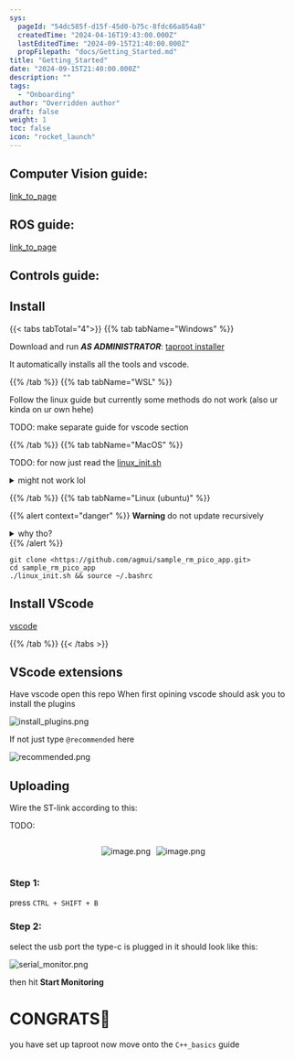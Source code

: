 ```yaml
---
sys:
  pageId: "54dc585f-d15f-45d0-b75c-8fdc66a854a8"
  createdTime: "2024-04-16T19:43:00.000Z"
  lastEditedTime: "2024-09-15T21:40:00.000Z"
  propFilepath: "docs/Getting_Started.md"
title: "Getting_Started"
date: "2024-09-15T21:40:00.000Z"
description: ""
tags:
  - "Onboarding"
author: "Overridden author"
draft: false
weight: 1
toc: false
icon: "rocket_launch"
---
```


## Computer Vision guide:

[link_to_page](86d45bc0-388b-4d26-8848-44f255f73d0e)

## ROS guide:

[link_to_page](3c76c1de-ec8f-46d6-8b0a-294005edc2d5)

## Controls guide:

## Install

{{< tabs tabTotal="4">}}
{{% tab tabName="Windows" %}}

Download and run _**AS ADMINISTRATOR**_: [taproot installer](https://github.com/Thornbots/TeachingFreshies/releases/tag/1.0)

It automatically installs all the tools and vscode.

{{% /tab %}}
{{% tab tabName="WSL" %}}

Follow the linux guide but currently some methods do not work (also ur kinda on ur own hehe)

TODO: make separate guide for vscode section

{{% /tab %}}
{{% tab tabName="MacOS" %}}

TODO: for now just read the [linux_init.sh](https://github.com/agmui/sample_rm_pico_app/blob/main/linux_init.sh)

<details>
<summary>might not work lol</summary>

`brew install libusb pkg-config`

Next install: [vscode](https://code.visualstudio.com/Download)

</details>

{{% /tab %}}
{{% tab tabName="Linux (ubuntu)" %}}

{{% alert context="danger" %}}
**Warning** do not update recursively
<details>
<summary>why tho?</summary>
There are some submodules that may go on for a while (like tinyusb) and I highly
recommend you don't need to get them.
If you want to see what submodules I update just look in `linux_init.sh`
</details>
{{% /alert %}}

```shell
git clone <https://github.com/agmui/sample_rm_pico_app.git>
cd sample_rm_pico_app
./linux_init.sh && source ~/.bashrc
```

## Install VScode

[vscode](https://code.visualstudio.com/Download)

{{% /tab %}}
{{< /tabs >}}

## VScode extensions

Have vscode open this repo
When first opining vscode should ask you to install the plugins

![install_plugins.png](https://prod-files-secure.s3.us-west-2.amazonaws.com/d518164a-d88e-44d1-a4ee-3adb3bd8bce0/89bd30f0-1825-4e77-867b-0a41ce370880/install_plugins.png?X-Amz-Algorithm=AWS4-HMAC-SHA256&X-Amz-Content-Sha256=UNSIGNED-PAYLOAD&X-Amz-Credential=ASIAZI2LB466RJJFREVJ%2F20250316%2Fus-west-2%2Fs3%2Faws4_request&X-Amz-Date=20250316T121223Z&X-Amz-Expires=3600&X-Amz-Security-Token=IQoJb3JpZ2luX2VjENP%2F%2F%2F%2F%2F%2F%2F%2F%2F%2FwEaCXVzLXdlc3QtMiJGMEQCIHY1%2Fp9eeh6%2F1Y9Jxa9pl%2BmHbWNAEn5Q4KZSfQFRzxrkAiAKvBILoI1HDMTzrWp1pHdPZieXnsFMWGhIZ7dRlrLciir%2FAwgsEAAaDDYzNzQyMzE4MzgwNSIMY11fwduSLVLKSr%2BDKtwDwNf%2FcOBcn2t4CACutioZiKIrbyQhOKl90p2ItxA7ZohDBBiPVgmwZcmLOS5s7WD9QaNKYyCOMfaEgvPjxPpf21CMIghKZDLVNkSqMlw%2BiK9aSqcUqDiSQReAx%2FLFAQWTTpOZN8dK0isCd2fLY89ILe096qh0M0EZG1AQtRdXT9ADRAIP8FvE9VGPOBtpQ1%2BzHiop0d6yXGczht0WK10JcFRZMfe5PJu8H039KEF4nppwXQ%2FFbwle8NbKhtHuEA2dEVEQ6%2FoZHOYTZHPnheIUUeKekI3%2FdQLXk4EVPzhddxypH8aEyQZ%2F8Q29t%2Bt5VAThVN2VyjJVaVnzERPq3iNfbN7UnUDJSiqe4DJKQluVdOyplN6VIdo57zq3y2o9Gl8ZMwBuCqVaXKIXZCe1fjWglz5VBJGH9cXjNpLl%2Fqmj8putQVLnXCZWpW9EXy6vnYBDHZsgbrAbonZD3OOWnQw98eph7vfgNDtTi6iHqSQLUE1gnXGzguOrq2jjS2vQZYgbf2jq5nH%2BoVXfrfi8xU6UVAkjfc7Edc8Wt16lXGN%2B3VU%2BIPOZmA3tNXjXOmm9%2FPI%2FoMNYK6NsZzKHt8tAhu1w%2FA%2BpIySsNBnCeGvx0ny5CNRWfvMn2p8DxSRb0sIwu9javgY6pgGCDnvsi58Wda4hCM49%2FCC3tVt3SYmja5N2Vw9ZIoWuEk0fJbZzwH99pv1E1x5A3oKxtzyIPYTKy7EUf%2FV5HSc58%2BwXtGYgLVLf7fVUUuAhACLHtOw2vajradRlJIGEQvUO%2BqzlizGtKxzbQRNWhZEyEnka7%2BRG1gJwjCupHH1BBE9lpyABvHRDyfs351U9VP51g2ioVd8K80Ezkgme%2Bju7QIp7LnbN&X-Amz-Signature=c19f9d021a3244ad004e959edf831c630dcdf434e39bfa9699af136c2886cb5b&X-Amz-SignedHeaders=host&x-id=GetObject)

If not just type `@recommended` here  

![recommended.png](https://prod-files-secure.s3.us-west-2.amazonaws.com/d518164a-d88e-44d1-a4ee-3adb3bd8bce0/61e661e9-5d85-4dfc-be0d-8d2097a5e793/recommended.png?X-Amz-Algorithm=AWS4-HMAC-SHA256&X-Amz-Content-Sha256=UNSIGNED-PAYLOAD&X-Amz-Credential=ASIAZI2LB466RJJFREVJ%2F20250316%2Fus-west-2%2Fs3%2Faws4_request&X-Amz-Date=20250316T121223Z&X-Amz-Expires=3600&X-Amz-Security-Token=IQoJb3JpZ2luX2VjENP%2F%2F%2F%2F%2F%2F%2F%2F%2F%2FwEaCXVzLXdlc3QtMiJGMEQCIHY1%2Fp9eeh6%2F1Y9Jxa9pl%2BmHbWNAEn5Q4KZSfQFRzxrkAiAKvBILoI1HDMTzrWp1pHdPZieXnsFMWGhIZ7dRlrLciir%2FAwgsEAAaDDYzNzQyMzE4MzgwNSIMY11fwduSLVLKSr%2BDKtwDwNf%2FcOBcn2t4CACutioZiKIrbyQhOKl90p2ItxA7ZohDBBiPVgmwZcmLOS5s7WD9QaNKYyCOMfaEgvPjxPpf21CMIghKZDLVNkSqMlw%2BiK9aSqcUqDiSQReAx%2FLFAQWTTpOZN8dK0isCd2fLY89ILe096qh0M0EZG1AQtRdXT9ADRAIP8FvE9VGPOBtpQ1%2BzHiop0d6yXGczht0WK10JcFRZMfe5PJu8H039KEF4nppwXQ%2FFbwle8NbKhtHuEA2dEVEQ6%2FoZHOYTZHPnheIUUeKekI3%2FdQLXk4EVPzhddxypH8aEyQZ%2F8Q29t%2Bt5VAThVN2VyjJVaVnzERPq3iNfbN7UnUDJSiqe4DJKQluVdOyplN6VIdo57zq3y2o9Gl8ZMwBuCqVaXKIXZCe1fjWglz5VBJGH9cXjNpLl%2Fqmj8putQVLnXCZWpW9EXy6vnYBDHZsgbrAbonZD3OOWnQw98eph7vfgNDtTi6iHqSQLUE1gnXGzguOrq2jjS2vQZYgbf2jq5nH%2BoVXfrfi8xU6UVAkjfc7Edc8Wt16lXGN%2B3VU%2BIPOZmA3tNXjXOmm9%2FPI%2FoMNYK6NsZzKHt8tAhu1w%2FA%2BpIySsNBnCeGvx0ny5CNRWfvMn2p8DxSRb0sIwu9javgY6pgGCDnvsi58Wda4hCM49%2FCC3tVt3SYmja5N2Vw9ZIoWuEk0fJbZzwH99pv1E1x5A3oKxtzyIPYTKy7EUf%2FV5HSc58%2BwXtGYgLVLf7fVUUuAhACLHtOw2vajradRlJIGEQvUO%2BqzlizGtKxzbQRNWhZEyEnka7%2BRG1gJwjCupHH1BBE9lpyABvHRDyfs351U9VP51g2ioVd8K80Ezkgme%2Bju7QIp7LnbN&X-Amz-Signature=06d57f864fb7a139f7fc93d7f8f96fc674d611b50ebd29c02e9e9e57a4d31f3c&X-Amz-SignedHeaders=host&x-id=GetObject)

## Uploading

Wire the ST-link according to this:

TODO:

<div style="display: flex;flex-direction: row; column-gap:10px; max-width: 630px;justify-content: center;">
<div>

![image.png](https://prod-files-secure.s3.us-west-2.amazonaws.com/d518164a-d88e-44d1-a4ee-3adb3bd8bce0/210ecb78-1116-4d7b-b9b7-2292f66fa2c2/image.png?X-Amz-Algorithm=AWS4-HMAC-SHA256&X-Amz-Content-Sha256=UNSIGNED-PAYLOAD&X-Amz-Credential=ASIAZI2LB46667EVKELI%2F20250316%2Fus-west-2%2Fs3%2Faws4_request&X-Amz-Date=20250316T121229Z&X-Amz-Expires=3600&X-Amz-Security-Token=IQoJb3JpZ2luX2VjENP%2F%2F%2F%2F%2F%2F%2F%2F%2F%2FwEaCXVzLXdlc3QtMiJHMEUCIA97rVDt%2FMjvEkGjM7huC6EA3tOskb6OvLGP8nucq9qqAiEAqMgp5Vo7lakZ6BgyGajTwbXfeNHDEaRyZyy8pGoZYbEq%2FwMILBAAGgw2Mzc0MjMxODM4MDUiDA%2F1YXsP6Pn5s0eSeSrcA9tCPx6YGxF8oAE4Bdvw4sWJaiPUO7EzD%2B3uleFlXNjk3karQLuX%2FBS9sXpLIlqD51wGBTeog6zA8YZkidnt%2Fq8uPtIDd22LouEk8MdpDpwsBVubhFedi8GYMYX68ZkZsP6vTSrL%2BnpU7zmXN%2FhIvxFfbZf06VA49OWyXEFtiPQb5pOF%2Fh6Qq%2FgLU7kXdDg%2Fd2gnR5wLvnSYp%2BMTYBAW7iuEh7c9KbTg3NsfEnFlr8pZMsfap51uLJbA7YNNfbu5FO%2FgipqihqMKVvW6Kbv7YUPG0tDXbNBhBC3f%2BHdGDaxq1AuEc96UyldL%2FkcHYrrp%2FgfXc9kwBgEUlfJ569ElC9%2FzOIIlNx5UYt7KYOr%2BQGyilFL9n3ouRss1cSIbtB4LjYylr0MtpGsUFsIe5zjUo2KggzQYvmUyJ41PttyCU1mAJ3LO85uaWMCwxYzS4Iu5NBQPjsxjMOBT5aJ2p5TtHuk%2BnKHjuRlDhipixdJ4Pyt5iF2ecldSobMiO21C2YQKeu5zfVo%2FMwaSPTIAygiTyH68tlbKUYvUNKaShZum20sIkF1aWxVPb81iJs4qpH7vWr9sOPQfdXAPyg5h0%2FOtgK9WDZUXYCln1QT51wwHQ0cSPrzr0KaYOwAMZ3iCMMjY2r4GOqUB0aa77V6Pw%2FrA8JtvCda0DxgNaNT%2FXIRWBUYeseaUl26l3VyyC%2BFuEaDgS%2BncQBOp4S1uVmMLITKLF2sPrg4E%2FWhxzJLsgDIyoOw%2B42sEnv6FQpLw4RRfoC47JqeXy2xbgLE2Zl8OxpY6Ts5MW8WvfIRsTR97iEzMjefK87xpXDL9gqdwOlkGu1xBzK8U9sAcZZRL2smn8Z8J4EkbGjghHV23Bo7T&X-Amz-Signature=f0e64ee4b25c42c1a641d595fbc13ddc98dbf5f7cbb221fdb5d2465b3a220371&X-Amz-SignedHeaders=host&x-id=GetObject)

</div>
<div>

![image.png](https://prod-files-secure.s3.us-west-2.amazonaws.com/d518164a-d88e-44d1-a4ee-3adb3bd8bce0/33a0fd0f-8ca6-4a86-8e09-26e95ded1fff/image.png?X-Amz-Algorithm=AWS4-HMAC-SHA256&X-Amz-Content-Sha256=UNSIGNED-PAYLOAD&X-Amz-Credential=ASIAZI2LB466WZR56PL5%2F20250316%2Fus-west-2%2Fs3%2Faws4_request&X-Amz-Date=20250316T121230Z&X-Amz-Expires=3600&X-Amz-Security-Token=IQoJb3JpZ2luX2VjENP%2F%2F%2F%2F%2F%2F%2F%2F%2F%2FwEaCXVzLXdlc3QtMiJHMEUCIQCXvkUX1qL5AMLi0FBFPJo0i%2BZkalAlEsQroc4I%2Bllg0AIgR1MQhBUpaMkAone7S%2F6Dy0hUMC%2BfYP1YTkdqFtk%2FF90q%2FwMILBAAGgw2Mzc0MjMxODM4MDUiDORecwJSITmJLqZpsyrcA6GAgADLyYT%2FM6f8MjCgL5sRyHFmt691ENxJHGNvZmDTr1%2BRQpyW6Mwx0tuDp5uYGvtyEsJTy7RzTyilgH7IrMkj8hOtBehRoVIo9qcpCQI2As%2FUtVFalFaasAyLZaBZcC6ZJAO4CHtga%2BK%2FsEYdYaDgYAJUUzndpAj2Gj%2Bn2wuw0cFJXwu6MpPsSsz8ocF2GiwUQewai8cesx17J12n7Xet6G5juGuPTVC5rx8FMNG%2F4XrlCcrEc0QtA2O7GXm%2F2XzGDHiryomts%2FWaGYMnA%2BKuUGntxFDoq8f6l4AOp2Rzb784h5gSPGeEb7Bwgf9n17RJEoE4NetJpMCFjSDBUzHaLhGRoV6vB083uZBkB57bIzuutJVVQ4NB0vwzGtC5PG2qoiWhrc9ZQWdjQUrwtb%2BkU%2Fql2Sf0UgQGj2u4YiEtGUZ3txaaSF8AisiBzMw%2BUOVnQz8tcP9FPpmIR%2FP5mZYgfUpbfE3FPbr1Vw%2FF08sHJqOsO3VjCabinCyBLGfhLIkSUOCU04MoN7YLSFj9QmUFdKyyr7dgg3iXjqDb%2B%2BVEi3OWiqgz8py325iPnpiyc%2BmA5rGJj44B1dgl98BAbQZGUd6jSNUqy0POmA4BXC1J92kLAZoQ6mMyp1r%2FMNXY2r4GOqUBxsg3GnbDdbufD1poWHLpWTqeJP%2FAOO6Y6%2FNXwTp3RVdL5F2R1yX6TafDF%2BJLc7JHDggKS3Ifracp7bJlxm%2Bo29bTzP3QNp2WbnNcDlMrNZKyfbYhkJmLbvp2QKdN1uYI3klbCW%2BrG9N2iRf9GNMh9zgw20OhqNhGhmCzuiB9KYh08jlimeYaOkuAy1y9snxqQt5XbEMuXRIxvd8vLyjVldck%2B9%2FQ&X-Amz-Signature=73586cde46f531ece13c877290da524aaf32f2d5aa5d483ca198b730fb9b00ef&X-Amz-SignedHeaders=host&x-id=GetObject)

</div>
</div>

### Step 1:

press `CTRL + SHIFT + B`

### Step 2:

select the usb port the type-c is plugged in it should look like this:

![serial_monitor.png](https://prod-files-secure.s3.us-west-2.amazonaws.com/d518164a-d88e-44d1-a4ee-3adb3bd8bce0/f03f4774-05d4-4393-b6a0-d5efb6d315ab/serial_monitor.png?X-Amz-Algorithm=AWS4-HMAC-SHA256&X-Amz-Content-Sha256=UNSIGNED-PAYLOAD&X-Amz-Credential=ASIAZI2LB466RJJFREVJ%2F20250316%2Fus-west-2%2Fs3%2Faws4_request&X-Amz-Date=20250316T121223Z&X-Amz-Expires=3600&X-Amz-Security-Token=IQoJb3JpZ2luX2VjENP%2F%2F%2F%2F%2F%2F%2F%2F%2F%2FwEaCXVzLXdlc3QtMiJGMEQCIHY1%2Fp9eeh6%2F1Y9Jxa9pl%2BmHbWNAEn5Q4KZSfQFRzxrkAiAKvBILoI1HDMTzrWp1pHdPZieXnsFMWGhIZ7dRlrLciir%2FAwgsEAAaDDYzNzQyMzE4MzgwNSIMY11fwduSLVLKSr%2BDKtwDwNf%2FcOBcn2t4CACutioZiKIrbyQhOKl90p2ItxA7ZohDBBiPVgmwZcmLOS5s7WD9QaNKYyCOMfaEgvPjxPpf21CMIghKZDLVNkSqMlw%2BiK9aSqcUqDiSQReAx%2FLFAQWTTpOZN8dK0isCd2fLY89ILe096qh0M0EZG1AQtRdXT9ADRAIP8FvE9VGPOBtpQ1%2BzHiop0d6yXGczht0WK10JcFRZMfe5PJu8H039KEF4nppwXQ%2FFbwle8NbKhtHuEA2dEVEQ6%2FoZHOYTZHPnheIUUeKekI3%2FdQLXk4EVPzhddxypH8aEyQZ%2F8Q29t%2Bt5VAThVN2VyjJVaVnzERPq3iNfbN7UnUDJSiqe4DJKQluVdOyplN6VIdo57zq3y2o9Gl8ZMwBuCqVaXKIXZCe1fjWglz5VBJGH9cXjNpLl%2Fqmj8putQVLnXCZWpW9EXy6vnYBDHZsgbrAbonZD3OOWnQw98eph7vfgNDtTi6iHqSQLUE1gnXGzguOrq2jjS2vQZYgbf2jq5nH%2BoVXfrfi8xU6UVAkjfc7Edc8Wt16lXGN%2B3VU%2BIPOZmA3tNXjXOmm9%2FPI%2FoMNYK6NsZzKHt8tAhu1w%2FA%2BpIySsNBnCeGvx0ny5CNRWfvMn2p8DxSRb0sIwu9javgY6pgGCDnvsi58Wda4hCM49%2FCC3tVt3SYmja5N2Vw9ZIoWuEk0fJbZzwH99pv1E1x5A3oKxtzyIPYTKy7EUf%2FV5HSc58%2BwXtGYgLVLf7fVUUuAhACLHtOw2vajradRlJIGEQvUO%2BqzlizGtKxzbQRNWhZEyEnka7%2BRG1gJwjCupHH1BBE9lpyABvHRDyfs351U9VP51g2ioVd8K80Ezkgme%2Bju7QIp7LnbN&X-Amz-Signature=caeb58c408ad0563f7e9201593b09c28838f412e3063aefded80f94d8383248a&X-Amz-SignedHeaders=host&x-id=GetObject)

then hit **Start Monitoring**

# CONGRATS🎉

you have set up taproot now move onto the `C++_basics` guide
